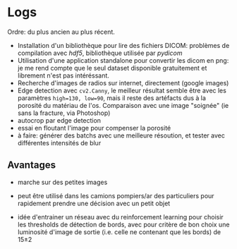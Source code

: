 # Logs

Ordre: du plus ancien au plus récent.

- Installation d'un bibliothèque pour lire des fichiers DICOM: problèmes de compilation avec _hdf5_, bibliothèque utilisée par _pydicom_
- Utilisation d'une application standalone pour convertir les dicom en png: je me rend compte que le seul dataset disponible gratuitement et librement n'est pas intéréssant.
- Recherche d'images de radios sur internet, directement (google images)
- Edge detection avec `cv2.Canny`, le meilleur résultat semble être avec les paramètres `high=130, low=90`, mais il reste des artéfacts dus à la porosité du matériau de l'os. Comparaison avec une image "soignée" (ie sans la fracture, via Photoshop)
- autocrop par edge detection
- essai en floutant l'image pour compenser la porosité
- à faire: générer des batchs avec une meilleure résoution, et tester avec différentes intensités de blur

## Avantages
- marche sur des petites images
- peut être utilisé dans les camions pompiers/ar des particuliers pour rapidement prendre une décision avec un petit objet

- idée d'entrainer un réseau avec du reinforcement learning pour choisir les thresholds de détection de bords, avec pour critère de bon choix une luminosité d'image de sortie (i.e. celle ne contenant que les bords) de 15±2
